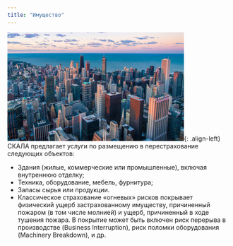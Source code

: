 ```yaml
---
title: "Имущество"
---
```


![image-left](/assets/images/reinsurance/property.jpg){: .align-left}
СКАЛА предлагает услуги по размещению в перестрахование следующих объектов:

- Здания (жилые, коммерческие или промышленные), включая внутреннюю отделку;
- Техника, оборудование, мебель, фурнитура;
- Запасы сырья или продукции.
- Классическое страхование «огневых» рисков покрывает физический ущерб застрахованному имуществу, причиненный пожаром (в том числе молнией) и ущерб, причиненный в ходе тушения пожара. 
В покрытие может быть включен риск перерыва в производстве (Business Interruption), риск поломки оборудования (Machinery Breakdown), и др. 
